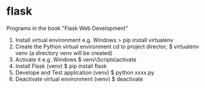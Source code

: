 # flask
Programs in the book "Flask Web Development"
1. Install virtual environment   e.g. Windows   > pip install virtualenv
2. Create the Python virtual environment   cd to project director; $ virtualenv venv  (a directory venv will be created)
3. Activate it     e.g. Windows   $ venv\Scripts\activate
4. Install Flask   (venv) $ pip install flask
5. Develope and Test application (venv) $ python xxxx.py
6. Deactivate virtual environment       (venv) $ deactivate
